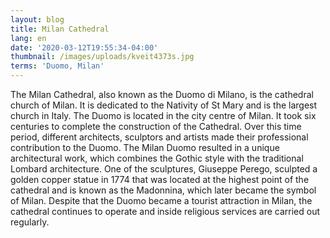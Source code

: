 ```yaml
---
layout: blog
title: Milan Cathedral
lang: en
date: '2020-03-12T19:55:34-04:00'
thumbnail: /images/uploads/kveit4373s.jpg
terms: 'Duomo, Milan'
---
```

The Milan Cathedral, also known as the Duomo di Milano, is the cathedral church of Milan. It is dedicated to the Nativity of St Mary and is the largest church in Italy. The Duomo is located in the city centre of Milan. It took six centuries to complete the construction of the Cathedral. Over this time period, different architects, sculptors and artists made their professional contribution to the Duomo. The Milan Duomo resulted in a unique architectural work, which combines the Gothic style with the traditional Lombard architecture. One of the sculptures, Giuseppe Perego, sculpted a golden copper statue in 1774 that was located at the highest point of the cathedral and is known as the Madonnina, which later became the symbol of Milan. Despite that the Duomo became a tourist attraction in Milan, the cathedral continues to operate and inside religious services are carried out regularly.
